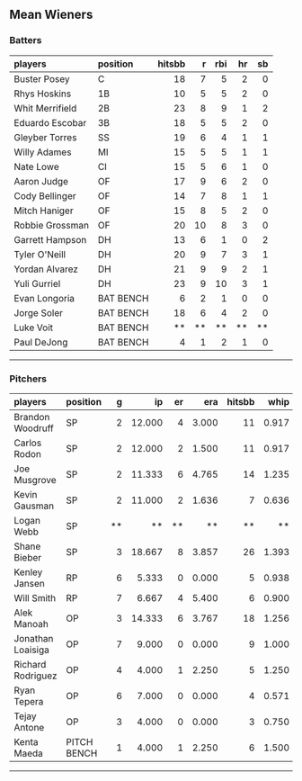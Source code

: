 ## Mean Wieners

### Batters

 
|players         |position  | hitsbb|  r| rbi| hr| sb| 
|:---------------|:---------|------:|--:|---:|--:|--:| 
|Buster Posey    |C         |     18|  7|   5|  2|  0| 
|Rhys Hoskins    |1B        |     10|  5|   5|  2|  0| 
|Whit Merrifield |2B        |     23|  8|   9|  1|  2| 
|Eduardo Escobar |3B        |     18|  5|   5|  2|  0| 
|Gleyber Torres  |SS        |     19|  6|   4|  1|  1| 
|Willy Adames    |MI        |     15|  5|   5|  1|  1| 
|Nate Lowe       |CI        |     15|  5|   6|  1|  0| 
|Aaron Judge     |OF        |     17|  9|   6|  2|  0| 
|Cody Bellinger  |OF        |     14|  7|   8|  1|  1| 
|Mitch Haniger   |OF        |     15|  8|   5|  2|  0| 
|Robbie Grossman |OF        |     20| 10|   8|  3|  0| 
|Garrett Hampson |DH        |     13|  6|   1|  0|  2| 
|Tyler O'Neill   |DH        |     20|  9|   7|  3|  1| 
|Yordan Alvarez  |DH        |     21|  9|   9|  2|  1| 
|Yuli Gurriel    |DH        |     23|  9|  10|  3|  1| 
|Evan Longoria   |BAT BENCH |      6|  2|   1|  0|  0| 
|Jorge Soler     |BAT BENCH |     18|  6|   4|  2|  0| 
|Luke Voit       |BAT BENCH |     **| **|  **| **| **| 
|Paul DeJong     |BAT BENCH |      4|  1|   2|  1|  0| 

* * *

### Pitchers

 
|players           |position    |  g|     ip| er|   era| hitsbb|  whip| so|  w| sv| 
|:-----------------|:-----------|--:|------:|--:|-----:|------:|-----:|--:|--:|--:| 
|Brandon Woodruff  |SP          |  2| 12.000|  4| 3.000|     11| 0.917| 14|  1|  0| 
|Carlos Rodon      |SP          |  2| 12.000|  2| 1.500|     11| 0.917| 17|  1|  0| 
|Joe Musgrove      |SP          |  2| 11.333|  6| 4.765|     14| 1.235| 17|  0|  0| 
|Kevin Gausman     |SP          |  2| 11.000|  2| 1.636|      7| 0.636| 14|  1|  0| 
|Logan Webb        |SP          | **|     **| **|    **|     **|    **| **| **| **| 
|Shane Bieber      |SP          |  3| 18.667|  8| 3.857|     26| 1.393| 20|  2|  0| 
|Kenley Jansen     |RP          |  6|  5.333|  0| 0.000|      5| 0.938|  4|  0|  4| 
|Will Smith        |RP          |  7|  6.667|  4| 5.400|      6| 0.900| 10|  0|  3| 
|Alek Manoah       |OP          |  3| 14.333|  6| 3.767|     18| 1.256| 14|  0|  0| 
|Jonathan Loaisiga |OP          |  7|  9.000|  0| 0.000|      9| 1.000|  4|  2|  0| 
|Richard Rodriguez |OP          |  4|  4.000|  1| 2.250|      5| 1.250|  3|  0|  1| 
|Ryan Tepera       |OP          |  6|  7.000|  0| 0.000|      4| 0.571|  7|  0|  0| 
|Tejay Antone      |OP          |  3|  4.000|  0| 0.000|      3| 0.750|  3|  0|  0| 
|Kenta Maeda       |PITCH BENCH |  1|  4.000|  1| 2.250|      6| 1.500|  7|  0|  0| 


* * *


